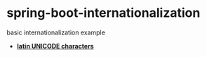 # spring-boot-internationalization
basic internationalization example


* [**latin UNICODE characters**](https://lefunes.wordpress.com/2007/11/14/caracteres-especiales-en-javascript/)